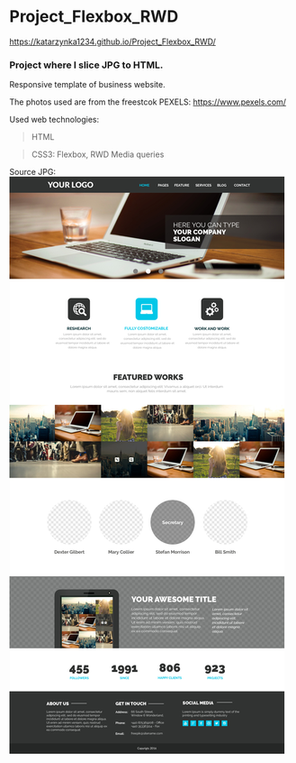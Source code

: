 # Project_Flexbox_RWD

 https://katarzynka1234.github.io/Project_Flexbox_RWD/

### Project where I slice JPG to HTML.
Responsive template of business website.

The photos used are from the freestcok PEXELS: https://www.pexels.com/

Used  web technologies:
> HTML

> CSS3: Flexbox,  RWD Media queries

Source JPG:
![](https://github.com/katarzynka1234/Project_Flexbox_RWD/blob/master/images/TEMPLATE%20JPG/3-3-website-large.jpg)




